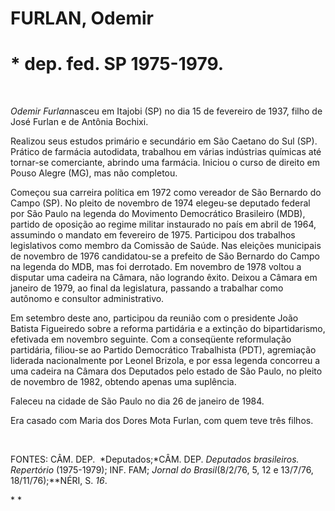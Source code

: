 FURLAN, Odemir 
===============

\* dep. fed. SP 1975-1979.
==========================

 

*Odemir Furlan*nasceu em Itajobi (SP) no dia 15 de fevereiro de 1937,
filho de José Furlan e de Antônia Bochixi.

Realizou seus estudos primário e secundário em São Caetano do Sul (SP).
Prático de farmácia autodidata, trabalhou em várias indústrias químicas
até tornar-se comerciante, abrindo uma farmácia. Iniciou o curso de
direito em Pouso Alegre (MG), mas não completou.

Começou sua carreira política em 1972 como vereador de São Bernardo do
Campo (SP). No pleito de novembro de 1974 elegeu-se deputado federal por
São Paulo na legenda do Movimento Democrático Brasileiro (MDB), partido
de oposição ao regime militar instaurado no país em abril de 1964,
assumindo o mandato em fevereiro de 1975. Participou dos trabalhos
legislativos como membro da Comissão de Saúde. Nas eleições municipais
de novembro de 1976 candidatou-se a prefeito de São Bernardo do Campo na
legenda do MDB, mas foi derrotado. Em novembro de 1978 voltou a disputar
uma cadeira na Câmara, não logrando êxito. Deixou a Câmara em janeiro de
1979, ao final da legislatura, passando a trabalhar como autônomo e
consultor administrativo.

Em setembro deste ano, participou da reunião com o presidente João
Batista Figueiredo sobre a reforma partidária e a extinção do
bipartidarismo, efetivada em novembro seguinte. Com a conseqüente
reformulação partidária, filiou-se ao Partido Democrático Trabalhista
(PDT), agremiação liderada nacionalmente por Leonel Brizola, e por essa
legenda concorreu a uma cadeira na Câmara dos Deputados pelo estado de
São Paulo, no pleito de novembro de 1982, obtendo apenas uma suplência.

Faleceu na cidade de São Paulo no dia 26 de janeiro de 1984.

Era casado com Maria dos Dores Mota­ Furlan, com quem teve três filhos.

 

FONTES: CÂM. DEP.  *Deputados;*CÂM. DEP. *Deputados brasileiros. 
Repertório* (1975-1979); INF. FAM; *Jornal* *do Brasil*(8/2/76, 5, 12 e
13/7/76, 18/11/76);**NÉRI, S. *16*.

* *

 

